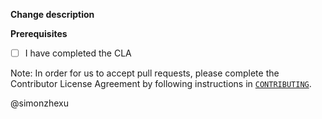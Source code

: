 **Change description**  
<!-- FILL IN WITH DETAILED DESCRIPTION OF THE PROBLEM AND WHAT/HOW IT WAS SOLVED -->

**Prerequisites**
- [ ] I have completed the CLA

Note: In order for us to accept pull requests, please complete the Contributor License Agreement by following instructions in [`CONTRIBUTING`](https://github.com/WhatsApp/stickers/blob/master/CONTRIBUTING.md).

@simonzhexu
